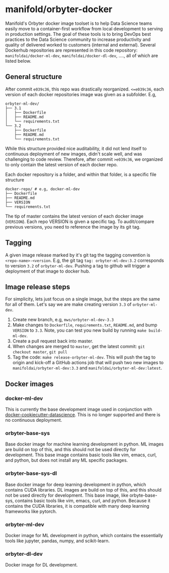 # manifold/orbyter-docker 

Manifold's Orbyter docker image toolset is to help Data Science teams easily move to a
container-first workflow from local development to serving in production settings. The
goal of these tools is to bring DevOps best practices to the Data Science community to
increase productivity and quality of delivered worked to customers (internal and
external). Several Dockerhub repositories are represented in this code repository:
`manifoldai/docker-ml-dev`, `manifoldai/docker-dl-dev`, ...., all of which are listed
below.

## General structure

After commit `e039c36`, this repo was drastically reorganized. `<=e039c36`, each version
of each docker repositories image was given as a subfolder. E.g, 

```
orbyter-ml-dev/
├── 3.1
│   ├── Dockerfile
│   ├── README.md
│   └── requirements.txt
└── 3.2
    ├── Dockerfile
    ├── README.md
    └── requirements.txt

```

While this structure provided nice auditability, it did not lend itself to continuous
deployment of new images, didn't scale well, and was challenging to code review.
Therefore, after commit `>e039c36`, we organized to only contain the latest version of
each docker repo.

Each docker repository is a folder, and within that folder, is a specific
file structure
```
docker-repo/ # e.g, docker-ml-dev
├── Dockerfile
├── README.md
├── VERSION
└── requirements.txt
```

The tip of master contains the latest version of each docker image (`VERSION`). Each
repo VERSION is given a specific tag. To audit/compare previous versions, you need to
reference the image by its git tag.

## Tagging

A given image release marked by it's git tag the tagging convention is
`<repo-name>-<version`. E.g, the git tag `tag: orbyter-ml-dev:3.2` corresponds to
version `3.2` of `orbyter-ml-dev`. Pushing a tag to github will trigger a deployment of
that image to docker hub.

## Image release steps

For simplicity, lets just focus on a single image, but the steps are the same for all of
them. Let's say we are make creating version `3.3` of `orbyter-ml-dev`.

1. Create new branch, e.g, `mws/orbyter-ml-dev-3.3`
2. Make changes to `Dockerfile`, `requirements.txt`, `README.md`, and bump `VERSION` to
   `3.3`. Note, you can test you new build by running `make build-ml-dev`.
3. Create a pull request back into master.
4. When changes are merged to `master`, get the latest commit: `git checkout master`,
   `git pull`
5. Tag the code: `make release-orbyter-ml-dev`. This will push the tag to origin and
   kick-off a GitHub actions job that will push two new images to
   `manifoldai/orbyter-ml-dev:3.3` and `manifoldai/orbyter-ml-dev:latest`.

## Docker images

### docker-ml-dev

This is currently the base development image used in conjunction with
[docker-cookiecutter-datascience](https://github.com/manifoldai/docker-cookiecutter-data-science).
This is no longer supported and there is no continuous deployment.

### orbyter-base-sys

Base docker image for machine learning development in python. ML images are build on top
of this, and this should not be used directly for development. This base image contains
basic tools like vim, emacs, curl, and python, but does not install any ML specific
packages.


### orbyter-base-sys-dl

Base docker image for deep learning development in python, which contains CUDA
libraries. DL images are build on top of this, and this should not be used directly for
development. This base image, like orbyte-base-sys, contains basic tools like vim,
emacs, curl, and python. Because it contains the CUDA libraries, it is compatible with
many deep learning frameworks like pytorch.


### orbyter-ml-dev

Docker image for ML development in python, which contains the essentially tools like
jupyter, pandas, numpy, and scikit-learn.

### orbyter-dl-dev

Docker image for DL development. 
